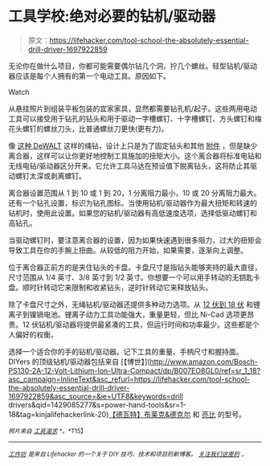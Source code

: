 # 工具学校:绝对必要的钻机/驱动器

> 原文：<https://lifehacker.com/tool-school-the-absolutely-essential-drill-driver-1697922859>

无论你在做什么项目，你都可能需要偶尔钻几个洞，拧几个螺丝。轻型钻机/驱动器应该是每个人拥有的第一个电动工具。原因如下。

Watch

从悬挂照片到组装平板包装的宜家家具，显然都需要钻孔机/起子。这些两用电动工具可以接受用于钻孔的钻头和用于驱动一字槽螺钉、十字槽螺钉、方头螺钉和梅花头螺钉的螺丝刀头，比普通螺丝刀更快(更有力)。

像 [这种 DeWALT](http://www.amazon.com/DEWALT-DWD112-Pistol-Grip-Keyless-All-Metal/dp/B0011XSEW6/ref=sr_1_12?asc_campaign=InlineText&asc_refurl=https://lifehacker.com/tool-school-the-absolutely-essential-drill-driver-1697922859&asc_source=&ie=UTF8&keywords=drill&qid=1429082349&sr=8-12&tag=kinjalifehackerlink-20) 这样的绳钻，设计上只是为了固定钻头和其他 [附件](https://lifehacker.com/get-more-out-of-your-drill-with-these-tips-and-attachme-1620619757) ，但是缺少离合器，这样可以让你更好地控制工具施加的扭矩大小。这个离合器将标准电钻和无线电钻/驱动器区分开来。它允许工具马达在预设值下脱离钻头，这将防止其驱动螺钉太深或剥离螺钉。

离合器设置范围从 1 到 10 或 1 到 20，1 分离阻力最小，10 或 20 分离阻力最大。还有一个钻孔设置，标识为钻孔图标。当使用钻机/驱动器作为最大扭矩和转速的钻机时，使用此设置。如果您的钻机/驱动器有高低速度选项，选择低驱动螺钉和高钻孔。

当驱动螺钉时，要注意离合器的设置，因为如果快速遇到很多阻力，过大的扭矩会导致工具在你的手腕上扭曲。从较低的阻力开始，如果需要，逐渐向上调整。

位于离合器正前方的是夹住钻头的卡盘。卡盘尺寸是指钻头能够夹持的最大直径，尺寸范围从 1/4 英寸、3/8 英寸到 1/2 英寸。你想要一个可以用手转动的无钥匙卡盘。顺时针转动它来限制和收紧钻头，逆时针转动它来释放钻头。

除了卡盘尺寸之外，无绳钻机/驱动器还提供多种动力选项。从 [12 伏到 18 伏](https://lifehacker.com/how-to-choose-the-right-cordless-battery-platform-to-fi-1683742989) 和锂离子到镍镉电池。锂离子动力工具功能强大，重量更轻，但比 Ni-Cad 选项更昂贵。12 伏钻机/驱动器将提供最紧凑的工具，但运行时间和功率最少。这些都是个人偏好的权衡。

选择一个适合你的手的钻机/驱动器。记下工具的重量、手柄尺寸和握持面。DIYers 的顶级钻机/驱动器包括来自 [【博世】](http://www.amazon.com/Bosch-PS130-2A-12-Volt-Lithium-Ion-Ultra-Compact/dp/B007EO8GL0/ref=sr_1_18?asc_campaign=InlineText&asc_refurl=https://lifehacker.com/tool-school-the-absolutely-essential-drill-driver-1697922859&asc_source=&ie=UTF8&keywords=drill drivers&qid=1429085277&s=power-hand-tools&sr=1-18&tag=kinjalifehackerlink-20)[【德瓦特】](http://www.amazon.com/DEWALT-DC970K-2-18-Volt-Drill-Driver/dp/B002RLR0EY/ref=zg_bs_9022404011_1?asc_campaign=InlineText&asc_refurl=https://lifehacker.com/tool-school-the-absolutely-essential-drill-driver-1697922859&asc_source=&tag=kinjalifehackerlink-20)[布莱克&德克尔](http://www.amazon.com/Black-Decker-LDX120C-Lithium-Ion-Cordless/dp/B005NNF0YU/ref=zg_bs_9022404011_2?asc_campaign=InlineText&asc_refurl=https://lifehacker.com/tool-school-the-absolutely-essential-drill-driver-1697922859&asc_source=&tag=kinjalifehackerlink-20) 和 [亮比](http://www.homedepot.com/p/Ryobi-18-Volt-ONE-Lithium-Ion-Compact-Drill-Driver-Kit-P1811/205651590?N=5yc1vZc7jjZ1z140i3) 的型号。

<small>*照片来自*</small> [<small>*工具渴求*</small>](http://toolcrave.com/) <small>*。*T15】</small>

* * *

[<small>*工作坊*</small>](http://workshop.lifehacker.com/) <small>*是来自 Lifehacker 的一个关于 DIY 技巧、技术和项目的新博客。*</small> [<small>*关注我们这里的*</small>](https://twitter.com/WorkshopLH) <small>*。*</small>